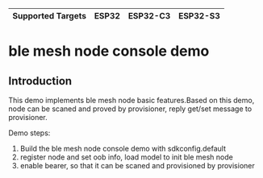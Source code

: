 | Supported Targets | ESP32 | ESP32-C3 | ESP32-S3 |
| ----------------- | ----- | -------- | -------- |

# ble mesh node console demo
## Introduction  
This demo implements ble mesh node basic features.Based on this demo, node can be scaned and proved by provisioner, reply get/set message to provisioner.  

Demo steps:  
1. Build the ble mesh node console demo with sdkconfig.default  
2. register node and set oob info, load model to init ble mesh node  
3. enable bearer, so that it can be scaned and provisioned by provisioner  


